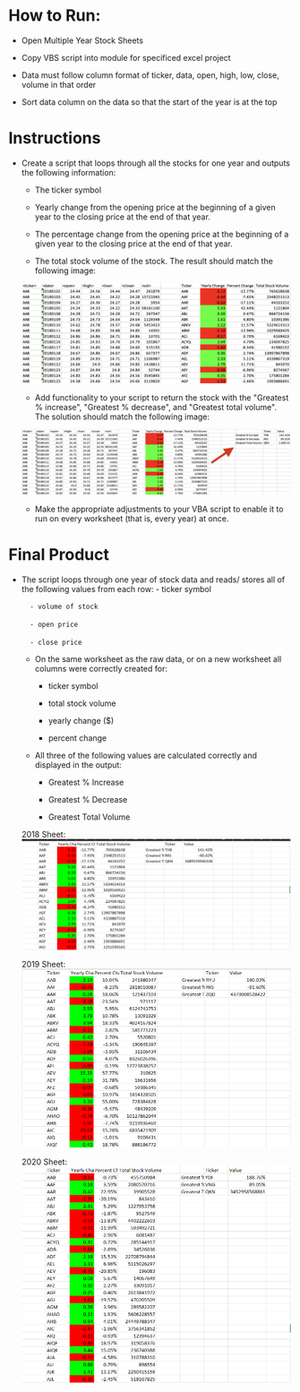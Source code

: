 # How to Run:

- Open Multiple Year Stock Sheets

- Copy VBS script into module for specificed excel project

- Data must follow column format of ticker, data, open, high, low, close, volume in that order

- Sort data column on the data so that the start of the year is at the top



# Instructions

- Create a script that loops through all the stocks for one year and outputs the following information:
    - The ticker symbol
    
    - Yearly change from the opening price at the beginning of a given year to the closing price at the end of that year.
    
    - The percentage change from the opening price at the beginning of a given year to the closing price at the end of that year.
    
    - The total stock volume of the stock. The result should match the following image:
    
    ![](images/moderate_solution.png)
    
    - Add functionality to your script to return the stock with the "Greatest % increase", "Greatest % decrease", and "Greatest total volume". The solution should match the following image:
    
    ![](images/hard_solution.png)
    
    - Make the appropriate adjustments to your VBA script to enable it to run on every worksheet (that is, every year) at once.


# Final Product

- The script loops through one year of stock data and reads/ stores all of the following values from each row:
        - ticker symbol
  
        - volume of stock 

        - open price

        - close price

    - On the same worksheet as the raw data, or on a new worksheet all columns were correctly created for:

        - ticker symbol

        - total stock volume

        - yearly change ($)

        - percent change

    - All three of the following values are calculated correctly and displayed in the output:

        - Greatest % Increase 

        - Greatest % Decrease 

        - Greatest Total Volume 

    2018 Sheet:
    ![](2018sheet.png)



    2019 Sheet:
    ![](2019sheet.png)


    2020 Sheet:
    ![](2020sheet.png)





